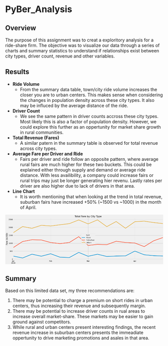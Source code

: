 # PyBer_Analysis

## Overview
The purpose of this assignment was to creat a exploritory analysis for a ride-share firm.  The objective was to visualize our data through a series of charts and summary statistics to understand if relationships exist between city types, driver count, revenue and other variables. 

## Results
- **Ride Volume**
  - From the summary data table, town/city ride volume increases the closer you are to urban centers.  This makes sense when considering the changes in population    density across these city types.  It also may be influced by the average distance of the ride. 
- **Driver Count**
  - We see the same pattern in driver counts accross these city types.  Most likely this is also a factor of population density.  However, we could explore this further as an oppertunity for market share growth in rural communities.  
- **Total Revenue (Fares)**
  - A similar patern in the summary table is observed for total revenue across city types.
- **Average Fare per Driver and Ride**
  - Fairs per driver and ride follow an opposite pattern, where average rural fairs are much higher for these two buckets.  This could be explained either through supply and demand or average ride distance.  With less availibility, a company could increase fairs or rural trips may just be longer generating hier revenu.  Lastly rates per driver are also higher due to lack of drivers in that area.
- **Line Chart**
  - It is worth mentioning that when looking at the trend in total revenue, suburban fairs have increased +50% (~1500 vs ~1000) in the month of April.      

![](Resources/multi-line.png)
## Summary
Based on this limited data set, my three recommendations are:
1. There may be potential to charge a premium on short rides in urban centers, thus increasing their revenue and subsequently margin.
2. There may be potential to increase driver counts in rual areas to increase overall market-share.  These markets may be easier to gain ground against competitors. 
3. While rural and urban centers present interesting findings, the recent revenue increase in suburban centers presents the immeadiate oppertunity to drive marketing promotions and asales in that area.   
